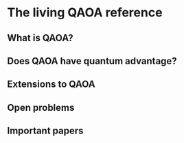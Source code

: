 # The living QAOA reference

## What is QAOA?

## Does QAOA have quantum advantage?

## Extensions to QAOA

## Open problems

## Important papers
